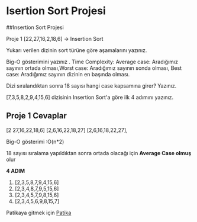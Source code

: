 # Isertion Sort Projesi


##Insertion Sort Projesi

Proje 1
[22,27,16,2,18,6] -> Insertion Sort

Yukarı verilen dizinin sort türüne göre aşamalarını yazınız.

Big-O gösterimini yazınız
.
Time Complexity: Average case: Aradığımız sayının ortada olması,Worst case: Aradığımız sayının sonda olması, Best case: Aradığımız sayının dizinin en başında olması.

Dizi sıralandıktan sonra 18 sayısı hangi case kapsamına girer? Yazınız.


[7,3,5,8,2,9,4,15,6] dizisinin Insertion Sort'a göre ilk 4 adımını yazınız.


## Proje 1 Cevaplar
[2 27,16,22,18,6]
[2,6,16,22,18,27]
[2,6,16,18,22,27],


Big-O gösterimi :O(n*2)

18 sayısı sıralama yapıldıktan sonra ortada olacağı için **Average Case olmuş** olur 


**4 ADIM**
 1. [2,3,5,8,7,9,4,15,6]
 2. [2,3,4,8,7,9,5,15,6]
 3. [2,3,4,5,7,9,8,15,6]
 4. [2,3,4,5,6,9,8,15,7]
 
 Patikaya gitmek için [Patika](https://www.patika.dev/tr)

